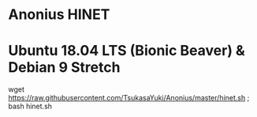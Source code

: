 # Anonius HINET 
# Ubuntu 18.04 LTS (Bionic Beaver) & Debian 9 Stretch 
wget https://raw.githubusercontent.com/TsukasaYuki/Anonius/master/hinet.sh ; bash hinet.sh
